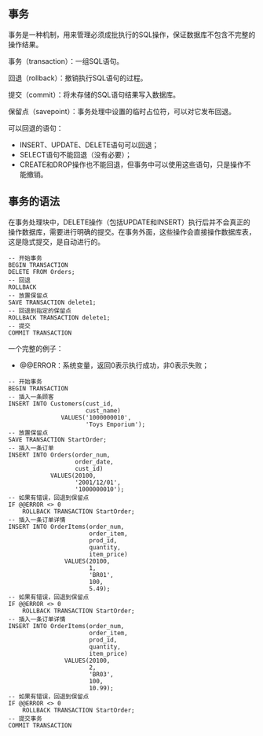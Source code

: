 ## 事务

事务是一种机制，用来管理必须成批执行的SQL操作，保证数据库不包含不完整的操作结果。

事务（transaction）：一组SQL语句。

回退（rollback）：撤销执行SQL语句的过程。

提交（commit）：将未存储的SQL语句结果写入数据库。

保留点（savepoint）：事务处理中设置的临时占位符，可以对它发布回退。

可以回退的语句：

* INSERT、UPDATE、DELETE语句可以回退；
* SELECT语句不能回退（没有必要）；
* CREATE和DROP操作也不能回退，但事务中可以使用这些语句，只是操作不能撤销。

## 事务的语法

在事务处理块中，DELETE操作（包括UPDATE和INSERT）执行后并不会真正的操作数据库，需要进行明确的提交。在事务外面，这些操作会直接操作数据库表，这是隐式提交，是自动进行的。

```
-- 开始事务
BEGIN TRANSACTION
DELETE FROM Orders;
-- 回退
ROLLBACK
-- 放置保留点
SAVE TRANSACTION delete1;
-- 回退到指定的保留点
ROLLBACK TRANSACTION delete1;
-- 提交
COMMIT TRANSACTION
```

一个完整的例子：

* @@ERROR：系统变量，返回0表示执行成功，非0表示失败；

```
-- 开始事务
BEGIN TRANSACTION
-- 插入一条顾客
INSERT INTO Customers(cust_id, 
                      cust_name)
               VALUES('1000000010',
                      'Toys Emporium');
-- 放置保留点
SAVE TRANSACTION StartOrder;
-- 插入一条订单
INSERT INTO Orders(order_num, 
                   order_date,
                   cust_id)
            VALUES(20100,
                   '2001/12/01',
                   '1000000010');
-- 如果有错误，回退到保留点
IF @@ERROR <> 0 
    ROLLBACK TRANSACTION StartOrder;
-- 插入一条订单详情
INSERT INTO OrderItems(order_num,
                       order_item,
                       prod_id,
                       quantity,
                       item_price)
                VALUES(20100,
                       1,
                       'BR01',
                       100,
                       5.49);
-- 如果有错误，回退到保留点
IF @@ERROR <> 0
    ROLLBACK TRANSACTION StartOrder;
-- 插入一条订单详情
INSERT INTO OrderItems(order_num,
                       order_item,
                       prod_id,
                       quantity,
                       item_price)
                VALUES(20100,
                       2,
                       'BR03',
                       100,
                       10.99);
-- 如果有错误，回退到保留点
IF @@ERROR <> 0
    ROLLBACK TRANSACTION StartOrder;
-- 提交事务
COMMIT TRANSACTION
```



